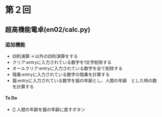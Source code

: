 # 第２回
## 超高機能電卓(en02/calc.py)
### 追加機能
- 四則演算:＋以外の四則演算をする
- クリア:entryに入力されている数字を1文字削除する
- オールクリア:entryに入力されている数字を全て削除する
- 階乗:entryに入力されている数字の階乗を計算する
- 猫:entryに入力されている数字を猫の年齢とし、人間の年齢　とした時の数を計算する
#### To Do
- [] 人間の年齢を猫の年齢に直すボタン